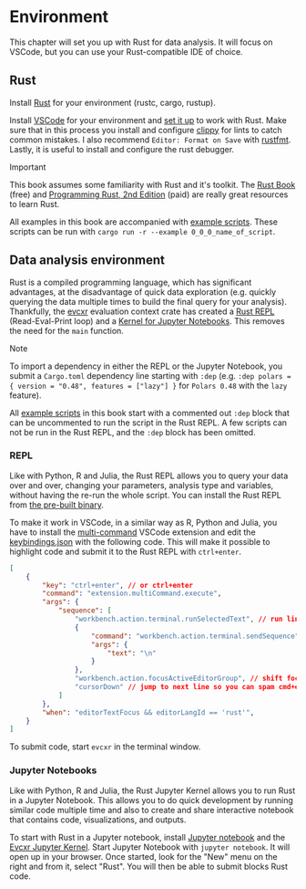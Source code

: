 # Environment

This chapter will set you up with Rust for data analysis. It will focus on VSCode, but you can use your Rust-compatible IDE of choice.

## Rust

Install [Rust](https://www.rust-lang.org/tools/install) for your environment (rustc, cargo, rustup). 

Install [VSCode](https://code.visualstudio.com/download) for your environment and [set it up](https://code.visualstudio.com/docs/languages/rust) to work with Rust. Make sure that in this process you install and configure [clippy](https://github.com/rust-lang/rust-clippy) for lints to catch common mistakes. I also recommend `Editor: Format on Save` with [rustfmt](https://github.com/rust-lang/rustfmt). Lastly, it is useful to install and configure the rust debugger. 

> [!IMPORTANT]
> This book assumes some familiarity with Rust and it's toolkit. The [Rust Book](https://doc.rust-lang.org/stable/book/) (free) and [Programming Rust, 2nd Edition](https://www.oreilly.com/library/view/programming-rust-2nd/9781492052586/) (paid) are really great resources to learn Rust.

All examples in this book are accompanied with [example scripts](https://github.com/EricFecteau/rust-data-analysis/tree/main/examples). These scripts can be run with `cargo run -r --example 0_0_0_name_of_script`.

## Data analysis environment

Rust is a compiled programming language, which has significant advantages, at the disadvantage of quick data exploration (e.g. quickly querying the data multiple times to build the final query for your analysis). Thankfully, the [evcxr](https://github.com/evcxr/evcxr/blob/main/evcxr/README.md) evaluation context crate has created a [Rust REPL](https://github.com/evcxr/evcxr/blob/main/evcxr_repl/README.md) (Read-Eval-Print loop) and a [Kernel for Jupyter Notebooks]((https://github.com/evcxr/evcxr/blob/main/evcxr_jupyter/README.md)). This removes the need for the `main` function.

> [!NOTE]
> To import a dependency in either the REPL or the Jupyter Notebook, you submit a `Cargo.toml` dependency line starting with `:dep` (e.g. `:dep polars = { version = "0.48", features = ["lazy"] }` for `Polars 0.48` with the `lazy` feature). 
>
> All [example scripts](https://github.com/EricFecteau/rust-data-analysis/tree/main/examples) in this book start with a commented out `:dep` block that can be uncommented to run the script in the Rust REPL. A few scripts can not be run in the Rust REPL, and the `:dep` block has been omitted.

### REPL

Like with Python, R and Julia, the Rust REPL allows you to query your data over and over, changing your parameters, analysis type and variables, without having the re-run the whole script. You can install the Rust REPL from [the pre-built binary](https://github.com/evcxr/evcxr/blob/main/evcxr_repl/README.md).

To make it work in VSCode, in a similar way as R, Python and Julia, you have to install the [multi-command](https://marketplace.visualstudio.com/items?itemName=ryuta46.multi-command) VSCode extension and edit the [keybindings.json](https://code.visualstudio.com/docs/getstarted/keybindings#_advanced-customization) with the following code. This will make it possible to highlight code and submit it to the Rust REPL with `ctrl+enter`.

```json
[
    {
        "key": "ctrl+enter", // or ctrl+enter
        "command": "extension.multiCommand.execute",
        "args": {
            "sequence": [
                "workbench.action.terminal.runSelectedText", // run line
                {
                    "command": "workbench.action.terminal.sendSequence",
                    "args": {
                        "text": "\n"
                    }
                },
                "workbench.action.focusActiveEditorGroup", // shift focus back to editor
                "cursorDown" // jump to next line so you can spam cmd+enter
            ]
        },
        "when": "editorTextFocus && editorLangId == 'rust'",
    }
]
```
To submit code, start `evcxr` in the terminal window. 

### Jupyter Notebooks

Like with Python, R and Julia, the Rust Jupyter Kernel allows you to run Rust in a Jupyter Notebook. This allows you to do quick development by running similar code multiple time and also to create and share interactive notebook that contains code, visualizations, and outputs.

To start with Rust in a Jupyter notebook, install [Jupyter notebook](https://jupyter.org/install) and the [Evcxr Jupyter Kernel](https://github.com/evcxr/evcxr/blob/main/evcxr_jupyter/README.md). Start Jupyter Notebook with `jupyter notebook`. It will open up in your browser. Once started, look for the "New" menu on the right and from it, select "Rust". You will then be able to submit blocks Rust code. 
